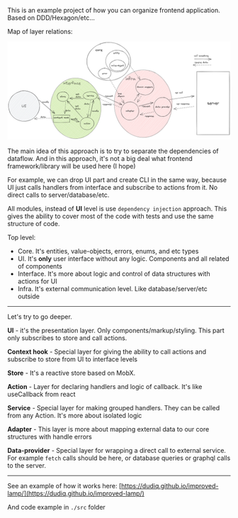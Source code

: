 This is an example project of how you can organize frontend application. Based on DDD/Hexagon/etc...

Map of layer relations:

![Scheme](./scheme.png 'Scheme')

The main idea of this approach is to try to separate the dependencies of dataflow. And in this approach, it's not a big deal what frontend framework/library will be used here (I hope)

For example, we can drop UI part and create CLI in the same way, because UI just calls handlers from interface and subscribe to actions from it. No direct calls to server/database/etc.

All modules, instead of **UI** level is use `dependency injection` approach. This gives the ability to cover most of the code with tests and use the same structure of code.

Top level:

- Core. It's entities, value-objects, errors, enums, and etc types
- UI. It's **only** user interface without any logic. Components and all related of components
- Interface. It's more about logic and control of data structures with actions for UI
- Infra. It's external communication level. Like database/server/etc outside

---

Let's try to go deeper.

**UI** - it's the presentation layer. Only components/markup/styling. This part only subscribes to store and call actions.

**Context hook** - Special layer for giving the ability to call actions and subscribe to store from UI to interface levels

**Store** - It's a reactive store based on MobX.

**Action** - Layer for declaring handlers and logic of callback. It's like useCallback from react

**Service** - Special layer for making grouped handlers. They can be called from any Action. It's more about isolated logic

**Adapter** - This layer is more about mapping external data to our core structures with handle errors

**Data-provider** - Special layer for wrapping a direct call to external service. For example `fetch` calls should be here, or database queries or graphql calls to the server.

---

See an example of how it works here: [https://dudiq.github.io/improved-lamp/](https://dudiq.github.io/improved-lamp/)

And code example in `./src` folder
